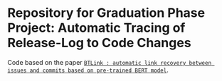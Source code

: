 # Repository for Graduation Phase Project: Automatic Tracing of Release-Log to Code Changes​
Code based on the paper [``BTLink : automatic link recovery between issues and commits based on pre-trained BERT model``](https://link.springer.com/article/10.1007/s10664-023-10342-7).
